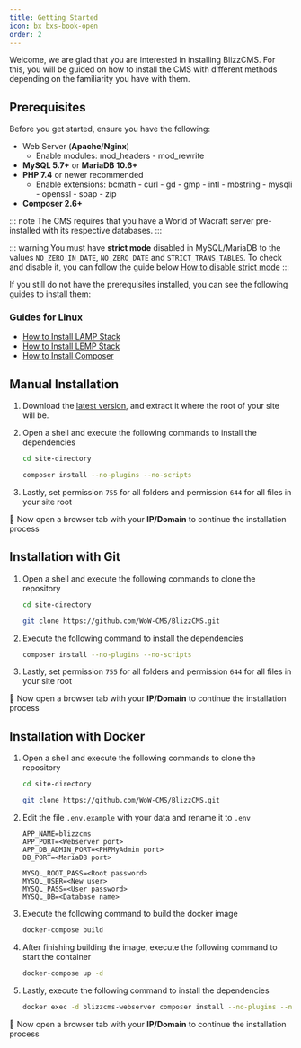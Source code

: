```yaml
---
title: Getting Started
icon: bx bxs-book-open
order: 2
---
```


Welcome, we are glad that you are interested in installing BlizzCMS. For this, you will be guided on how to install the CMS with different methods depending on the familiarity you have with them.

## Prerequisites

Before you get started, ensure you have the following:

- Web Server (**Apache**/**Nginx**)
    - Enable modules: mod_headers - mod_rewrite
- **MySQL 5.7+** or **MariaDB 10.6+**
- **PHP 7.4** or newer recommended
    - Enable extensions: bcmath - curl - gd - gmp - intl - mbstring - mysqli - openssl - soap - zip
- **Composer 2.6+**

::: note
The CMS requires that you have a World of Wacraft server pre-installed with its respective databases.
:::

::: warning
You must have **strict mode** disabled in MySQL/MariaDB to the values `NO_ZERO_IN_DATE`, `NO_ZERO_DATE` and `STRICT_TRANS_TABLES`. To check and disable it, you can follow the guide below [How to disable strict mode](../blizzcms/guides/database/disable-strict-mode.md)
:::

If you still do not have the prerequisites installed, you can see the following guides to install them:

### Guides for Linux

- [How to Install LAMP Stack](../blizzcms/guides/linux/lamp-stack.md)
- [How to Install LEMP Stack](../blizzcms/guides/linux/lemp-stack.md)
- [How to Install Composer](../blizzcms/guides/linux/composer.md)

## Manual Installation

1. Download the [latest version](https://github.com/WoW-CMS/BlizzCMS/releases), and extract it where the root of your site will be.

2. Open a shell and execute the following commands to install the dependencies

    ```bash
    cd site-directory

    composer install --no-plugins --no-scripts
    ```

3. Lastly, set permission `755` for all folders and permission `644` for all files in your site root

:tada: Now open a browser tab with your **IP/Domain** to continue the installation process

## Installation with Git

1. Open a shell and execute the following commands to clone the repository

    ```bash
    cd site-directory

    git clone https://github.com/WoW-CMS/BlizzCMS.git
    ```

2. Execute the following command to install the dependencies

    ```bash
    composer install --no-plugins --no-scripts
    ```

3. Lastly, set permission `755` for all folders and permission `644` for all files in your site root

:tada: Now open a browser tab with your **IP/Domain** to continue the installation process

## Installation with Docker

1. Open a shell and execute the following commands to clone the repository

    ```bash
    cd site-directory

    git clone https://github.com/WoW-CMS/BlizzCMS.git
    ```

2. Edit the file `.env.example` with your data and rename it to `.env`

    ```
    APP_NAME=blizzcms
    APP_PORT=<Webserver port>
    APP_DB_ADMIN_PORT=<PHPMyAdmin port>
    DB_PORT=<MariaDB port>

    MYSQL_ROOT_PASS=<Root password>
    MYSQL_USER=<New user>
    MYSQL_PASS=<User password>
    MYSQL_DB=<Database name>
    ```

3. Execute the following command to build the docker image

    ```bash
    docker-compose build
    ```

4. After finishing building the image, execute the following command to start the container

    ```bash
    docker-compose up -d
    ```

5. Lastly, execute the following command to install the dependencies

    ```bash
    docker exec -d blizzcms-webserver composer install --no-plugins --no-scripts --no-interaction --no-progress
    ```

:tada: Now open a browser tab with your **IP/Domain** to continue the installation process
